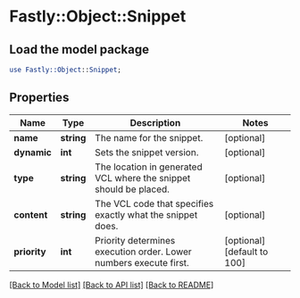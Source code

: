 # Fastly::Object::Snippet

## Load the model package
```perl
use Fastly::Object::Snippet;
```

## Properties
Name | Type | Description | Notes
------------ | ------------- | ------------- | -------------
**name** | **string** | The name for the snippet. | [optional] 
**dynamic** | **int** | Sets the snippet version. | [optional] 
**type** | **string** | The location in generated VCL where the snippet should be placed. | [optional] 
**content** | **string** | The VCL code that specifies exactly what the snippet does. | [optional] 
**priority** | **int** | Priority determines execution order. Lower numbers execute first. | [optional] [default to 100]

[[Back to Model list]](../README.md#documentation-for-models) [[Back to API list]](../README.md#documentation-for-api-endpoints) [[Back to README]](../README.md)


